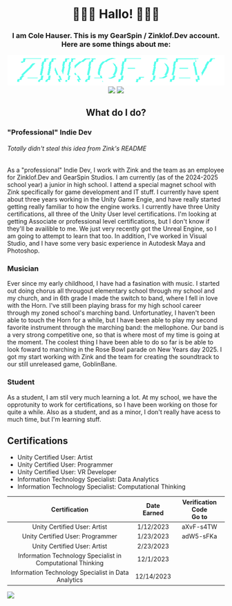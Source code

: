 <!---
HauserCGearSpin/HauserCGearSpin is a ✨ special ✨ repository because its `README.md` (this file) appears on your GitHub profile.
You can click the Preview link to take a look at your changes.

fixed alignment - zink

  - 👋 Hi, I’m @HauserCGearSpin aka Cole Hauser aka Piggo151
  - 👀 I’m interested in Unity, Music, and Computer Science and IT in general.
  - 🌱 I’m currently learning python, Unity, C#, and JS.
  - 💞️ I’m looking to collaborate on nothing right now, but you're welcome to contact me.
  - 📫 How to reach me: hauserc.gearspin@gmail.com or coleht151@gmail.com
  - 😄 Pronouns: He/Him</p>
  - ⚡ Fun fact: I'm currently a junior in High School working on building a portfolio and earning certifications!
--->

<h1 align="center">
  🌈🌸🐬 Hallo! 🐬🌸🌈
</h1>

<h3 align="center">I am Cole Hauser. This is my GearSpin / Zinklof.Dev account. Here are some things about me:</h3>

<p align="center">
  <img src="https://github.com/HauserCGearSpin/HauserCGearSpin/blob/main/Assets/ZDEV%20PNGs/1000x135_FullLogo_T.png"/> <!-- Zinklof.Dev Logo -->
  <img src="https://static.wixstatic.com/media/1bf8c6_01059526d44a402db263a996a2f0ad62~mv2.png/v1/fill/w_54,h_54,al_c,q_85,usm_0.66_1.00_0.01,enc_auto/1bf8c6_01059526d44a402db263a996a2f0ad62~mv2.png"/> <img src="https://static.wixstatic.com/media/080afc_34853ff4a530473d81442492866d2b33~mv2.png/v1/fill/w_191,h_64,al_c,q_85,usm_0.66_1.00_0.01,enc_auto/080afc_34853ff4a530473d81442492866d2b33~mv2.png"/>
</p>

<h2 align="center">
  What do I do?
</h2>

<h3>
  "Professional" Indie Dev
</h3>
<h6>
  Totally didn't steal this idea from Zink's README
</h6>

<p>
  As a "professional" Indie Dev, I work with Zink and the team as an employee for Zinklof.Dev and GearSpin Studios. I am currently (as of the 2024-2025 school year) a junior in high school. I attend a special magnet school with Zink specifically for game development and IT stuff. I currently have spent about three years working in the Unity Game Engie, and have really started getting really familiar to how the engine works. I currently have three Unity certifications, all three of the Unity User level certifications. I'm looking at getting Associate or professional level certifications, but I don't know if they'll be availible to me. We just very recently got the Unreal Engine, so I am going to attempt to learn that too. In addition, I've worked in Visual Studio, and I have some very basic experience in Autodesk Maya and Photoshop.
</p>

<h3>
  Musician
</h3>

<p>
  Ever since my early childhood, I have had a fasination with music. I started out doing chorus all througout elementary school through my school and my church, and in 6th grade I made the switch to band, where I fell in love with the Horn. I've still been playing brass for my high school career through my zoned school's marching band. Unfortunatley, I haven't been able to touch the Horn for a while, but I have been able to play my second favorite instrument through the marching band: the mellophone. Our band is a very strong competitive one, so that is where most of my time is going at the moment. The coolest thing I have been able to do so far is be able to look foward to marching in the Rose Bowl parade on New Years day 2025. I got my start working with Zink and the team for creating the soundtrack to our still unreleased game, GoblinBane.
</p>

<h3>
  Student
</h3>
<p>
  As a student, I am stil very much learning a lot. At my school, we have the opprotunity to work for certifications, so I have been working on those for quite a while. Also as a student, and as a minor, I don't really have acess to much time, but I'm learning stuff.
</p>

<h2>
Certifications
</h2>

<ul>
  <li>
    Unity Certified User: Artist
  </li>
  
  <li>
    Unity Certified User: Programmer
  </li>
  
  <li>
    Unity Certified User: VR Developer
  </li>
  
  <li>
    Information Technology Specialist: Data Analytics
  </li>
  
  <li>
    Information Technology Specialist: Computational Thinking
  </li>
    
</ul>



| Certification | Date Earned | Verification Code <br> Go to <a> |
|:---:|:---:|:---:|
| Unity Certified User: Artist |	1/12/2023 | aXvF-s4TW
| Unity Certified User: Programmer | 1/23/2023 | adW5-sFKa
| Unity Certified User: Artist | 2/23/2023 | 
| Information Technology Specialist in Computational Thinking |	12/1/2023 |
| Information Technology Specialist in Data Analytics | 12/14/2023 |



<p>
  <img src="https://img.icons8.com/color/c-sharp-logo.png"/>
</p>

